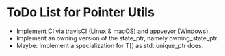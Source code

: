 ToDo List for Pointer Utils
===========================

- Implement CI via travisCI (Linux & macOS) and appveyor (Windows).
- Implement an owning version of the state_ptr, namely owning_state_ptr.
- Maybe: Implement a specialization for T[] as std::unique_ptr does.
